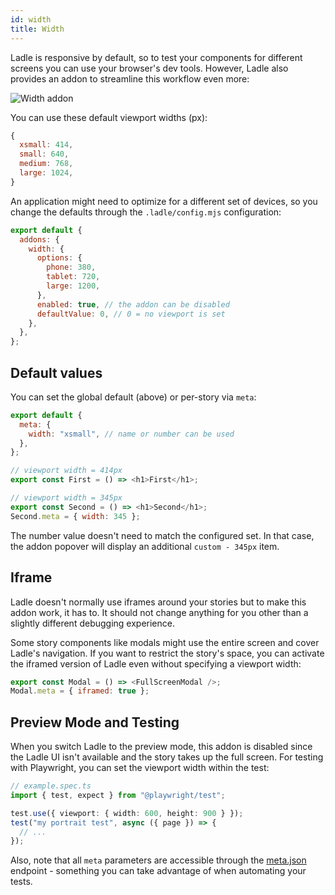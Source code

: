 ```yaml
---
id: width
title: Width
---
```


Ladle is responsive by default, so to test your components for different screens you can use your browser's dev tools. However, Ladle also provides an addon to streamline this workflow even more:

![Width addon](/img/width.png)

You can use these default viewport widths (px):

```js
{
  xsmall: 414,
  small: 640,
  medium: 768,
  large: 1024,
}
```

An application might need to optimize for a different set of devices, so you change the defaults through the `.ladle/config.mjs` configuration:

```js
export default {
  addons: {
    width: {
      options: {
        phone: 380,
        tablet: 720,
        large: 1200,
      },
      enabled: true, // the addon can be disabled
      defaultValue: 0, // 0 = no viewport is set
    },
  },
};
```

## Default values

You can set the global default (above) or per-story via `meta`:

```js
export default {
  meta: {
    width: "xsmall", // name or number can be used
  },
};

// viewport width = 414px
export const First = () => <h1>First</h1>;

// viewport width = 345px
export const Second = () => <h1>Second</h1>;
Second.meta = { width: 345 };
```

The number value doesn't need to match the configured set. In that case, the addon popover will display an additional `custom - 345px` item.

## Iframe

Ladle doesn't normally use iframes around your stories but to make this addon work, it has to. It should not change anything for you other than a slightly different debugging experience.

Some story components like modals might use the entire screen and cover Ladle's navigation. If you want to restrict the story's space, you can activate the iframed version of Ladle even without specifying a viewport width:

```js
export const Modal = () => <FullScreenModal />;
Modal.meta = { iframed: true };
```

## Preview Mode and Testing

When you switch Ladle to the preview mode, this addon is disabled since the Ladle UI isn't available and the story takes up the full screen. For testing with Playwright, you can set the viewport width within the test:

```ts
// example.spec.ts
import { test, expect } from "@playwright/test";

test.use({ viewport: { width: 600, height: 900 } });
test("my portrait test", async ({ page }) => {
  // ...
});
```

Also, note that all `meta` parameters are accessible through the [meta.json](./meta) endpoint - something you can take advantage of when automating your tests.
